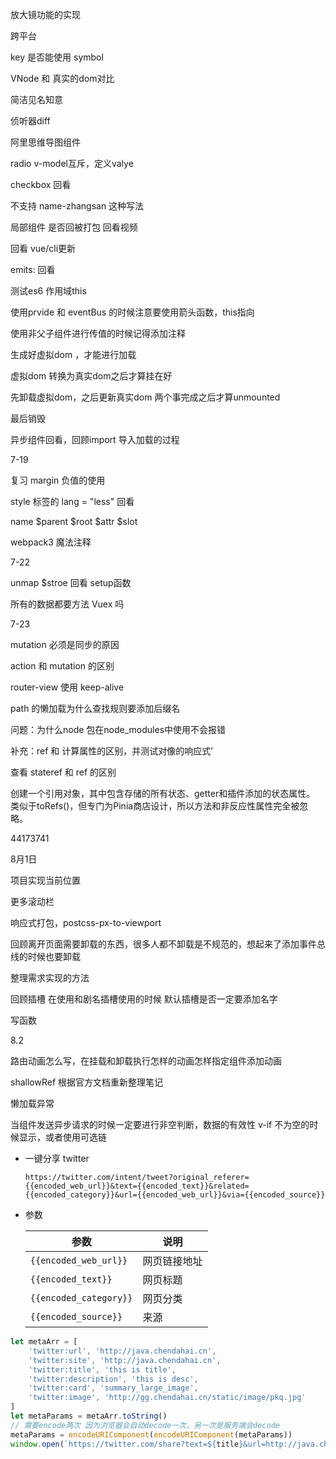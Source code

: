 放大镜功能的实现

跨平台

key 是否能使用 symbol

 VNode 和 真实的dom对比	

简洁见名知意

侦听器diff	

阿里思维导图组件

radio v-model互斥，定义valye

checkbox 回看

不支持 name-zhangsan 这种写法

局部组件 是否回被打包 回看视频 

回看 vue/cli更新



emits: 回看



测试es6 作用域this

使用prvide 和 eventBus 的时候注意要使用箭头函数，this指向

使用非父子组件进行传值的时候记得添加注释

生成好虚拟dom ，才能进行加载

虚拟dom 转换为真实dom之后才算挂在好

先卸载虚拟dom，之后更新真实dom 两个事完成之后才算unmounted

最后销毁

异步组件回看，回顾import 导入加载的过程



7-19 

复习 margin 负值的使用

style 标签的 lang = "less" 回看

name $parent $root $attr $slot 

webpack3 魔法注释



7-22

unmap  $stroe 回看 setup函数

所有的数据都要方法 Vuex 吗

7-23

mutation 必须是同步的原因

action 和 mutation 的区别

router-view 使用 keep-alive

path 的懒加载为什么查找规则要添加后缀名



问题：为什么node 包在node_modules中使用不会报错



补充：ref 和 计算属性的区别，并测试对像的响应式’

查看 stateref 和 ref 的区别

创建一个引用对象，其中包含存储的所有状态、getter和插件添加的状态属性。 类似于toRefs()，但专门为Pinia商店设计，所以方法和非反应性属性完全被忽略。 

44173741



8月1日

项目实现当前位置

更多滚动栏

响应式打包，postcss-px-to-viewport

回顾离开页面需要卸载的东西，很多人都不卸载是不规范的，想起来了添加事件总线的时候也要卸载

整理需求实现的方法

回顾插槽 在使用和剧名插槽使用的时候 默认插槽是否一定要添加名字

写函数



8.2

路由动画怎么写，在挂载和卸载执行怎样的动画怎样指定组件添加动画



shallowRef 根据官方文档重新整理笔记

懒加载异常



当组件发送异步请求的时候一定要进行非空判断，数据的有效性 v-if 不为空的时候显示，或者使用可选链



- 一键分享 twitter

  ~~~
  https://twitter.com/intent/tweet?original_referer={{encoded_web_url}}&text={{encoded_text}}&related={{encoded_category}}&url={{encoded_web_url}}&via={{encoded_source}}
  ~~~

- 参数

  | 参数                   | 说明         |
  | ---------------------- | ------------ |
  | `{{encoded_web_url}}`  | 网页链接地址 |
  | `{{encoded_text}}`     | 网页标题     |
  | `{{encoded_category}}` | 网页分类     |
  | `{{encoded_source}}`   | 来源         |





~~~js
let metaArr = [
    'twitter:url', 'http://java.chendahai.cn',
    'twitter:site', 'http://java.chendahai.cn',
    'twitter:title', 'this is title',
    'twitter:description', 'this is desc',
    'twitter:card', 'summary_large_image',
    'twitter:image', 'http://gg.chendahai.cn/static/image/pkq.jpg'
]
let metaParams = metaArr.toString()
// 需要encode两次 因为浏览器会自动decode一次，另一次是服务端会decode
metaParams = encodeURIComponent(encodeURIComponent(metaParams))
window.open(`https://twitter.com/share?text=${title}&url=http://java.chendahai.cn/share/new?meta=${metaParams}`)
~~~

